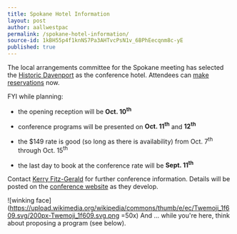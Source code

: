 ```yaml
---
title: Spokane Hotel Information
layout: post
author: aallwestpac
permalink: /spokane-hotel-information/
source-id: 1kBH55p4f1knNS7Pa3AHTvcPsN1v_6BPhEecqnm8c-yE
published: true
---
```

The local arrangements committee for the Spokane meeting has selected the [Historic Davenport](https://www.davenporthotelcollection.com/our-hotels/the-historic-davenport-hotel/) as the conference hotel. Attendees can [make reservations](https://www.marriott.com/event-reservations/reservation-link.mi?id=1551132228239&key=GRP&app=resvlink) now.

FYI while planning:

* the opening reception will be **Oct. 10<sup>th</sup>**

* conference programs will be presented on **Oct. 11<sup>th</sup>** and **12<sup>th</sup>**

* the $149 rate is good (so long as there is availability) from Oct. 7<sup>th</sup> through Oct. 15<sup>th</sup>

* the last day to book at the conference rate will be **Sept. 11<sup>th</sup>**

Contact [Kerry Fitz-Gerald](mailto:fitzgk@seattleu.edu) for further conference information. Details will be posted on the [conference website](http://chapters.aallnet.org/westpac/thisyear/index.asp) as they develop.

![winking face](https://upload.wikimedia.org/wikipedia/commons/thumb/e/ec/Twemoji_1f609.svg/200px-Twemoji_1f609.svg.png =50x) And &hellip; while you're here, think about proposing a program (see below).
